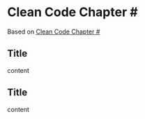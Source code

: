# Clean Code Chapter \#

Based on [Clean Code Chapter #](https://learning.oreilly.com/library/view/clean-code-a/9780136083238/chapter02.xhtml#ch2lev1sec3)

## Title

content

## Title

content
